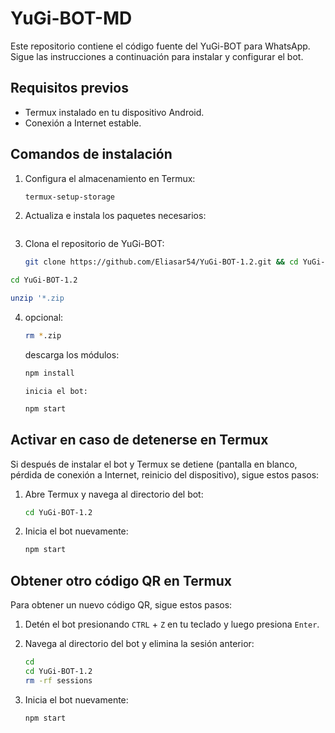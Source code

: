 # YuGi-BOT-MD

Este repositorio contiene el código fuente del YuGi-BOT para WhatsApp. Sigue las instrucciones a continuación para instalar y configurar el bot.

## Requisitos previos

- Termux instalado en tu dispositivo Android.
- Conexión a Internet estable.

## Comandos de instalación

1. Configura el almacenamiento en Termux:
    ```sh
    termux-setup-storage
    ```

2. Actualiza e instala los paquetes necesarios:
    ```sh apt update && apt upgrade && pkg update && pkg upgrade && pkg install bash && pkg install libwebp && pkg install git -y && pkg install nodejs -y && pkg install ffmpeg -y && pkg install wget && pkg install imagemagick -y && pkg install yarn
    ```

3. Clona el repositorio de YuGi-BOT:
    ```sh
    git clone https://github.com/Eliasar54/YuGi-BOT-1.2.git && cd YuGi-BOT-MD && yarn && npm install
    ```
```sh
cd YuGi-BOT-1.2
```
```sh
unzip '*.zip
```
4. opcional:
    ```sh
    rm *.zip
    ```
    descarga los módulos:
    ```sh
    npm install
    ```
       inicia el bot:
    ```sh
    npm start
    ```
## Activar en caso de detenerse en Termux

Si después de instalar el bot y Termux se detiene (pantalla en blanco, pérdida de conexión a Internet, reinicio del dispositivo), sigue estos pasos:

1. Abre Termux y navega al directorio del bot:
    ```sh
    cd YuGi-BOT-1.2
    ```

2. Inicia el bot nuevamente:
    ```sh
    npm start
    ```

## Obtener otro código QR en Termux

Para obtener un nuevo código QR, sigue estos pasos:

1. Detén el bot presionando `CTRL` + `Z` en tu teclado y luego presiona `Enter`.
2. Navega al directorio del bot y elimina la sesión anterior:
    ```sh
    cd
    cd YuGi-BOT-1.2
    rm -rf sessions
    ```

3. Inicia el bot nuevamente:
    ```sh
    npm start
    ```


